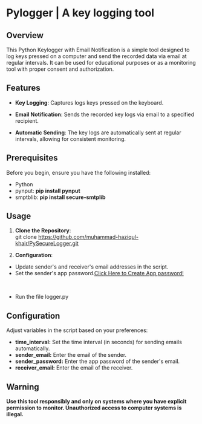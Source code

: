 # Pylogger | A key logging tool

## Overview
This Python Keylogger with Email Notification is a simple tool designed to log keys pressed on a computer and send the recorded data via email at regular intervals. It can be used for educational purposes or as a monitoring tool with proper consent and authorization.

## Features
* __Key Logging__: Captures logs keys pressed on the keyboard.<br>

* __Email Notification__: Sends the recorded key logs via email to a specified recipient.<br>

* __Automatic Sending__: The key logs are automatically sent at regular intervals, allowing for consistent monitoring.

## Prerequisites
Before you begin, ensure you have the following installed:<br>
* Python <br>
* pynput:  __pip install pynput__<br>
* smptblib: __pip install secure-smtplib__

## Usage
1. __Clone the Repository__:<br>
git clone https://github.com/muhammad-haziqul-khair/PySecureLogger.git

2. __Configuration__:
 * Update sender's and receiver's email addresses in the script.<br>
 * Set the sender's app password.<a href="https://www.youtube.com/watch?v=T0Op3Qzz6Ms" target="_blank">Click Here to Create App password!</a>
<br>

 * Run the file logger.py

## Configuration
Adjust variables in the script based on your preferences:<br>
* __time_interval:__ Set the time interval (in seconds) for sending emails automatically.<br>
* __sender_email:__ Enter the email of the sender.<br>
* __sender_password:__ Enter the app password of the sender's email.<br>
* __receiver_email:__ Enter the email of the receiver.

## Warning
__Use this tool responsibly and only on systems where you have explicit permission to monitor. Unauthorized access to computer systems is illegal.__


